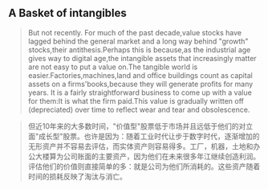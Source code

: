 ## A Basket of intangibles
> But not recently. For much of the past decade,value stocks have lagged behind the general market and a long way behind "growth" stocks,their antithesis.Perhaps this is because,as the industrial age gives way to digital age,the intangible assets that increasingly matter are not easy to put a value on.The tangible world is easier.Factories,machines,land and office buildings count as capital assets on a firms'books,because they will generate profits for many years. It is a fairly straightforward business to come up with a value for them:It is what the firm paid.This value is gradually written off (depreciated) over time to reflect wear and tear and obsolescence.

> 但近10年来的大多数时间，"价值型"股票低于市场并且远低于他们的对立面"成长型"股票。也许是因为：随着工业时代让步于数字时代，逐渐增加的无形资产并不容易去评估，而实体资产则容易得多。工厂，机器，土地和办公大楼算为公司账面的主要资产，因为他们在未来很多年江继续创造利润。评估他们的价值则直接简单的多：就是公司为他们所消耗的。这些资产随着时间的损耗反映了淘汰与消亡。
